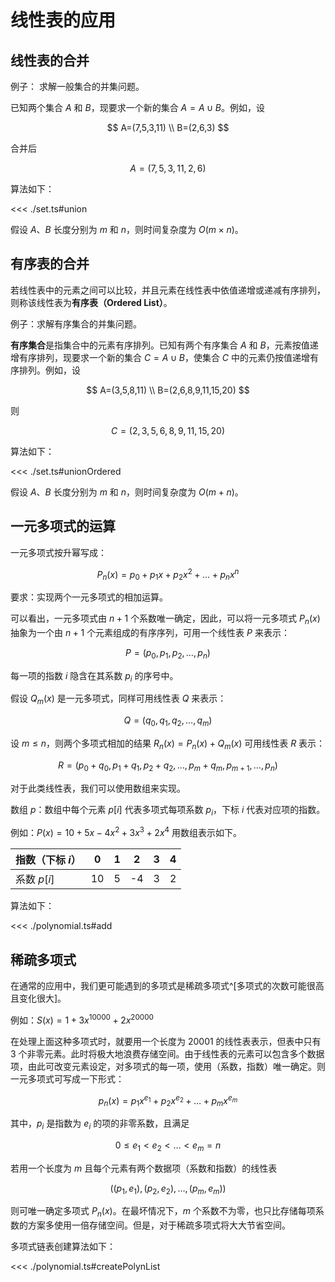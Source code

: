 # 线性表的应用

## 线性表的合并

例子： 求解一般集合的并集问题。

已知两个集合 $A$ 和 $B$，现要求一个新的集合 $A=A \cup B$。例如，设

$$
A=(7,5,3,11) \\
B=(2,6,3)
$$

合并后

$$
A=(7,5,3,11,2,6)
$$

算法如下：

<<< ./set.ts#union

假设 $A$、$B$ 长度分别为 $m$ 和 $n$，则时间复杂度为 $O(m \times n)$。

## 有序表的合并

若线性表中的元素之间可以比较，并且元素在线性表中依值递增或递减有序排列，则称该线性表为**有序表（Ordered List）**。

例子：求解有序集合的并集问题。

**有序集合**是指集合中的元素有序排列。已知有两个有序集合 $A$ 和 $B$，元素按值递增有序排列，现要求一个新的集合 $C=A \cup B$，使集合 $C$ 中的元素仍按值递增有序排列。例如，设

$$
A=(3,5,8,11) \\
B=(2,6,8,9,11,15,20)
$$

则

$$
C=(2,3,5,6,8,9,11,15,20)
$$

算法如下：

<<< ./set.ts#unionOrdered

假设 $A$、$B$ 长度分别为 $m$ 和 $n$，则时间复杂度为 $O(m+n)$。

## 一元多项式的运算

一元多项式按升幂写成：

$$
P_n(x)=p_0+p_1x+p_2x^2+\ldots+p_nx^n
$$

要求：实现两个一元多项式的相加运算。

可以看出，一元多项式由 $n+1$ 个系数唯一确定，因此，可以将一元多项式 $P_n(x)$ 抽象为一个由 $n+1$ 个元素组成的有序序列，可用一个线性表 $P$ 来表示：

$$
P=(p_0,p_1,p_2,\ldots,p_n)
$$

每一项的指数 $i$ 隐含在其系数 $p_i$ 的序号中。

假设 $Q_m(x)$ 是一元多项式，同样可用线性表 $Q$ 来表示：

$$
Q=(q_0,q_1,q_2,\ldots,q_m)
$$

设 $m \leqslant n$，则两个多项式相加的结果 $R_n(x)=P_n(x)+Q_m(x)$ 可用线性表 $R$ 表示：

$$
R=(p_0+q_0,p_1+q_1,p_2+q_2,\ldots,p_m+q_m,p_{m+1},\ldots,p_n)
$$

对于此类线性表，我们可以使用数组来实现。

数组 $p$：数组中每个元素 $p[i]$ 代表多项式每项系数 $p_i$，下标 $i$ 代表对应项的指数。

例如：$P(x)=10+5x-4x^2+3x^3+2x^4$ 用数组表示如下。

| 指数（下标 $i$） | 0   | 1   | 2   | 3   | 4   |
| ---------------- | --- | --- | --- | --- | --- |
| 系数 $p[i]$      | 10  | 5   | -4  | 3   | 2   |

算法如下：

<<< ./polynomial.ts#add

## 稀疏多项式

在通常的应用中，我们更可能遇到的多项式是稀疏多项式^[多项式的次数可能很高且变化很大]。

例如：$S(x)=1+3x^{10000}+2x^{20000}$

在处理上面这种多项式时，就要用一个长度为 20001 的线性表表示，但表中只有 3 个非零元素。此时将极大地浪费存储空间。由于线性表的元素可以包含多个数据项，由此可改变元素设定，对多项式的每一项，使用（系数，指数）唯一确定。则一元多项式可写成一下形式：

$$
p_n(x)=p_1x^{e_1}+p_2x^{e_2}+\ldots+p_mx^{e_m}
$$

其中，$p_i$ 是指数为 $e_i$ 的项的非零系数，且满足

$$
0 \leqslant e_1<e_2<\ldots<e_m=n
$$

若用一个长度为 $m$ 且每个元素有两个数据项（系数和指数）的线性表

$$
((p_1,e_1),(p_2,e_2),\ldots,(p_m,e_m))
$$

则可唯一确定多项式 $P_n(x)$。在最坏情况下，$m$ 个系数不为零，也只比存储每项系数的方案多使用一倍存储空间。但是，对于稀疏多项式将大大节省空间。

多项式链表创建算法如下：

<<< ./polynomial.ts#createPolynList
